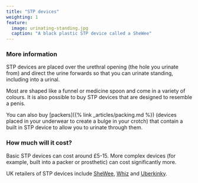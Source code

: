 ```yaml
---
title: "STP devices"
weighting: 1
feature:
  image: urinating-standing.jpg
  caption: "A black plastic STP device called a SheWee"
---
```


### More information

STP devices are placed over the urethral opening (the hole you urinate from) and direct the urine forwards so that you can urinate standing, including into a urinal.

Most are shaped like a funnel or medicine spoon and come in a variety of colours. It is also possible to buy STP devices that are designed to resemble a penis.

You can also buy [packers]({% link _articles/packing.md %}) (devices placed in your underwear to create a bulge in your crotch) that contain a built in STP device to allow you to urinate through them.

### How much will it cost?

Basic STP devices can cost around £5-15. More complex devices (for example, built into a packer or prosthetic) can cost significantly more. 

UK retailers of STP devices include [SheWee](http://www.shewee.com/), [Whiz](http://www.whizproducts.co.uk) and [Uberkinky](http://www.uberkinky.co.uk).